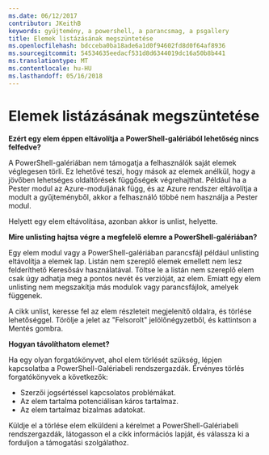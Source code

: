 ```yaml
---
ms.date: 06/12/2017
contributor: JKeithB
keywords: gyűjtemény, a powershell, a parancsmag, a psgallery
title: Elemek listázásának megszüntetése
ms.openlocfilehash: bdcceba0ba18ade6a1d0f94602fd8d0f64af8936
ms.sourcegitcommit: 54534635eedacf531d8d6344019dc16a50b8b441
ms.translationtype: MT
ms.contentlocale: hu-HU
ms.lasthandoff: 05/16/2018
---
```

# <a name="unlisting-items"></a>Elemek listázásának megszüntetése

**Ezért egy elem éppen eltávolítja a PowerShell-galériából lehetőség nincs felfedve?**

A PowerShell-galériában nem támogatja a felhasználók saját elemek véglegesen törli.
Ez lehetővé teszi, hogy mások az elemek anélkül, hogy a jövőben lehetséges oldaltörések függőségek végrehajthat.
Például ha a Pester modul az Azure-moduljának függ, és az Azure rendszer eltávolítja a modult a gyűjteményből, akkor a felhasználó többé nem használja a Pester modul.

Helyett egy elem eltávolítása, azonban akkor is unlist, helyette.

**Mire unlisting hajtsa végre a megfelelő elemre a PowerShell-galériában?**

Egy elem modul vagy a PowerShell-galériában parancsfájl például unlisting eltávolítja a elemek lap. Listán nem szereplő elemek emellett nem lesz felderíthető Keresősáv használatával.
Töltse le a listán nem szereplő elem csak úgy adhatja meg a pontos nevét és verzióját, az elem.
Emiatt egy elem unlisting nem megszakítja más modulok vagy parancsfájlok, amelyek függenek.

A cikk unlist, keresse fel az elem részleteit megjelenítő oldalra, és törlése lehetőséggel. Törölje a jelet az "Felsorolt" jelölőnégyzetből, és kattintson a Mentés gombra.

**Hogyan távolíthatom elemet?**

Ha egy olyan forgatókönyvet, ahol elem törlését szükség, lépjen kapcsolatba a PowerShell-Galériabeli rendszergazdák.
Érvényes törlés forgatókönyvek a következők:
- Szerzői jogsértéssel kapcsolatos problémákat.
- Az elem tartalma potenciálisan káros tartalmaz.
- Az elem tartalmaz bizalmas adatokat.

Küldje el a törlése elem elküldeni a kérelmet a PowerShell-Galériabeli rendszergazdák, látogasson el a cikk információs lapját, és válassza ki a forduljon a támogatási szolgálathoz.